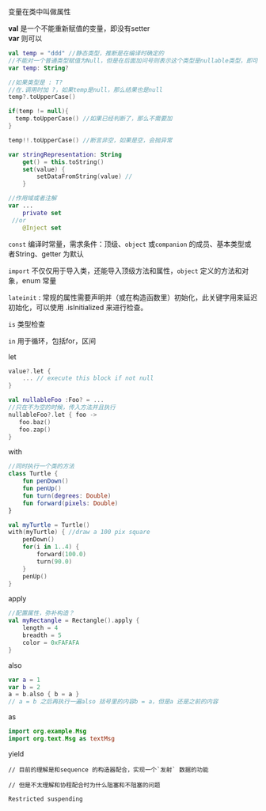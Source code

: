 变量在类中叫做属性

**val** 是一个不能重新赋值的变量，即没有setter  
**var** 则可以  

```kotlin
val temp = "ddd" //静态类型，推断是在编译时确定的
//不能对一个普通类型赋值为Null，但是在后面加问号则表示这个类型是nullable类型，即可以设置为null
var temp: String?

//如果类型是 : T?
//在.调用时加 ?，如果temp是null，那么结果也是null
temp?.toUpperCase() 

if(temp != null){
  temp.toUpperCase() //如果已经判断了，那么不需要加
}

temp!!.toUpperCase() //断言非空，如果是空，会抛异常
```

```kotlin
var stringRepresentation: String
    get() = this.toString()
    set(value) {
        setDataFromString(value) //
    }

//作用域或者注解
var ...
    private set
 //or 
    @Inject set
```





`const` 编译时常量，需求条件：顶级、`object` 或`companion` 的成员、基本类型或者String、getter 为默认

`import` 不仅仅用于导入类，还能导入顶级方法和属性，`object` 定义的方法和对象，enum 常量

`lateinit` : 常规的属性需要声明并（或在构造函数里）初始化，此关键字用来延迟初始化，可以使用 .isInitialized 来进行检查。



`is` 类型检查

`in` 用于循环，包括for，区间



let

```kotlin
value?.let {
    ... // execute this block if not null
}

val nullableFoo :Foo? = ...
//只在不为空的时候，传入方法并且执行
nullableFoo?.let { foo ->
   foo.baz()
   foo.zap()
}
```

with

```kotlin
//同时执行一个类的方法
class Turtle {
    fun penDown()
    fun penUp()
    fun turn(degrees: Double)
    fun forward(pixels: Double)
}

val myTurtle = Turtle()
with(myTurtle) { //draw a 100 pix square
    penDown()
    for(i in 1..4) {
        forward(100.0)
        turn(90.0)
    }
    penUp()
}
```

apply

```kotlin
//配置属性，弥补构造？
val myRectangle = Rectangle().apply {
    length = 4
    breadth = 5
    color = 0xFAFAFA
}
```

also

```kotlin
var a = 1
var b = 2
a = b.also { b = a }
// a = b 之后再执行一遍also 括号里的内容b = a，但是a 还是之前的内容
```

as

```kotlin
import org.example.Msg
import org.text.Msg as textMsg
```



yield

```
// 目前的理解是和sequence 的构造器配合，实现一个`发射` 数据的功能

// 但是不太理解和协程配合时为什么阻塞和不阻塞的问题

Restricted suspending
```

